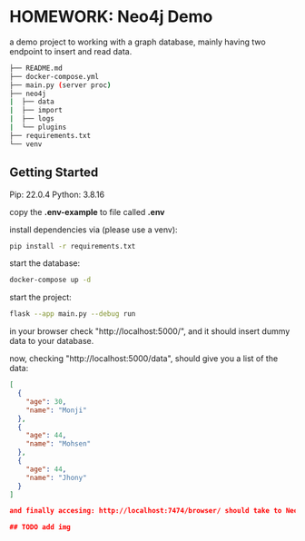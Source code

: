 # HOMEWORK: Neo4j Demo

a demo project to working with a graph database, mainly having two endpoint to insert and read data.

```sh
├── README.md
├── docker-compose.yml
├── main.py (server proc)
├── neo4j
|  ├── data
|  ├── import
|  ├── logs
|  └── plugins
├── requirements.txt
└── venv
```

## Getting Started

Pip: 22.0.4
Python: 3.8.16

copy the **.env-example** to file called **.env**

install dependencies via (please use a venv):

```sh
pip install -r requirements.txt
```

start the database:

```sh
docker-compose up -d
```

start the project:

```sh
flask --app main.py --debug run
```

in your browser check "http://localhost:5000/", and it should insert dummy data to your database.

now, checking "http://localhost:5000/data", should give you a list of the data:

```json
[
  {
    "age": 30,
    "name": "Monji"
  },
  {
    "age": 44,
    "name": "Mohsen"
  },
  {
    "age": 44,
    "name": "Jhony"
  }
]

and finally accesing: http://localhost:7474/browser/ should take to Neo4j's user interface.

## TODO add img
```
